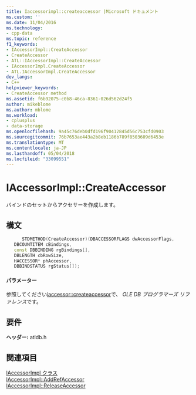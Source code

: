 ```yaml
---
title: Iaccessorimpl::createaccessor |Microsoft ドキュメント
ms.custom: ''
ms.date: 11/04/2016
ms.technology:
- cpp-data
ms.topic: reference
f1_keywords:
- IAccessorImpl::CreateAccessor
- CreateAccessor
- ATL::IAccessorImpl::CreateAccessor
- IAccessorImpl.CreateAccessor
- ATL.IAccessorImpl.CreateAccessor
dev_langs:
- C++
helpviewer_keywords:
- CreateAccessor method
ms.assetid: f6b92075-c0b8-46ca-8361-026d562d24f5
author: mikeblome
ms.author: mblome
ms.workload:
- cplusplus
- data-storage
ms.openlocfilehash: 9a45c76deb0dfd196f90412845d56c753cfd0903
ms.sourcegitcommit: 76b7653ae443a2b8eb1186b789f8503609d6453e
ms.translationtype: MT
ms.contentlocale: ja-JP
ms.lasthandoff: 05/04/2018
ms.locfileid: "33099551"
---
```

# <a name="iaccessorimplcreateaccessor"></a>IAccessorImpl::CreateAccessor
バインドのセットからアクセサーを作成します。  
  
## <a name="syntax"></a>構文  
  
```cpp
      STDMETHOD(CreateAccessor)(DBACCESSORFLAGS dwAccessorFlags,  
   DBCOUNTITEM cBindings,  
   const DBBINDING rgBindings[],  
   DBLENGTH cbRowSize,  
   HACCESSOR* phAccessor,  
   DBBINDSTATUS rgStatus[]);  
```  
  
#### <a name="parameters"></a>パラメーター  
 参照してください[iaccessor::createaccessor](https://msdn.microsoft.com/en-us/library/ms720969.aspx)で、 *OLE DB プログラマーズ リファレンス*です。  
  
## <a name="requirements"></a>要件  
 **ヘッダー:** atldb.h  
  
## <a name="see-also"></a>関連項目  
 [IAccessorImpl クラス](../../data/oledb/iaccessorimpl-class.md)   
 [IAccessorImpl::AddRefAccessor](../../data/oledb/iaccessorimpl-addrefaccessor.md)   
 [IAccessorImpl::ReleaseAccessor](../../data/oledb/iaccessorimpl-releaseaccessor.md)